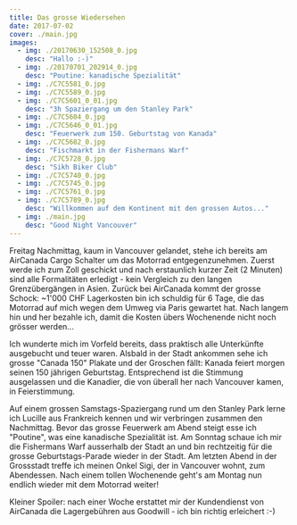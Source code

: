 ```yaml
---
title: Das grosse Wiedersehen
date: 2017-07-02
cover: ./main.jpg
images:
  - img: ./20170630_152508_0.jpg
    desc: "Hallo :-)"
  - img: ./20170701_202914_0.jpg
    desc: "Poutine: kanadische Spezialität"
  - img: ./C7C5581_0.jpg
  - img: ./C7C5589_0.jpg
  - img: ./C7C5601_0_01.jpg
    desc: "3h Spaziergang um den Stanley Park"
  - img: ./C7C5604_0.jpg
  - img: ./C7C5646_0_01.jpg
    desc: "Feuerwerk zum 150. Geburtstag von Kanada"
  - img: ./C7C5682_0.jpg
    desc: "Fischmarkt in der Fishermans Warf"
  - img: ./C7C5728_0.jpg
    desc: "Sikh Biker Club"
  - img: ./C7C5740_0.jpg
  - img: ./C7C5745_0.jpg
  - img: ./C7C5761_0.jpg
  - img: ./C7C5789_0.jpg
    desc: "Willkommen auf dem Kontinent mit den grossen Autos..."
  - img: ./main.jpg
    desc: "Good Night Vancouver"
---
```


Freitag Nachmittag, kaum in Vancouver gelandet, stehe ich bereits am AirCanada Cargo Schalter um das Motorrad entgegenzunehmen. Zuerst werde ich zum Zoll geschickt und nach erstaunlich kurzer Zeit (2 Minuten) sind alle Formalitäten erledigt - kein Vergleich zu den langen Grenzübergängen in Asien. Zurück bei AirCanada kommt der grosse Schock: ~1'000 CHF Lagerkosten bin ich schuldig für 6 Tage, die das Motorrad auf mich wegen dem Umweg via Paris gewartet hat. Nach langem hin und her bezahle ich, damit die Kosten übers Wochenende nicht noch grösser werden...

Ich wunderte mich im Vorfeld bereits, dass praktisch alle Unterkünfte ausgebucht und teuer waren. Alsbald in der Stadt ankommen sehe ich grosse "Canada 150" Plakate und der Groschen fällt: Kanada feiert morgen seinen 150 jährigen Geburtstag. Entsprechend ist die Stimmung ausgelassen und die Kanadier, die von überall her nach Vancouver kamen, in Feierstimmung.

Auf einem grossen Samstags-Spaziergang rund um den Stanley Park lerne ich Lucille aus Frankreich kennen und wir verbringen zusammen den Nachmittag. Bevor das grosse Feuerwerk am Abend steigt esse ich "Poutine", was eine kanadische Spezialität ist. Am Sonntag schaue ich mir die Fishermans Warf ausserhalb der Stadt an und bin rechtzeitig für die grosse Geburtstags-Parade wieder in der Stadt. Am letzten Abend in der Grossstadt treffe ich meinen Onkel Sigi, der in Vancouver wohnt, zum Abendessen. Nach einem tollen Wochenende  geht's am Montag nun endlich wieder mit dem Motorrad weiter!

Kleiner Spoiler: nach einer Woche erstattet mir der Kundendienst von AirCanada die Lagergebühren aus Goodwill - ich bin richtig erleichert :-)
